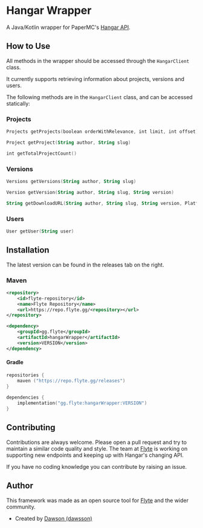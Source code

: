 # Hangar Wrapper

A Java/Kotlin wrapper for PaperMC's [Hangar API](https://hangar.papermc.io/api-docs).

## How to Use

All methods in the wrapper should be accessed through the ```HangarClient``` class.

It currently supports retrieving information about projects, versions and users. 

The following methods are in the ```HangarClient``` class, and can be accessed statically:

### Projects

```kt
Projects getProjects(boolean orderWithRelevance, int limit, int offset)

Project getProject(String author, String slug)

int getTotalProjectCount()
```

### Versions
```kt
Versions getVersions(String author, String slug)

Version getVersion(String author, String slug, String version)

String getDownloadURL(String author, String slug, String version, Platform platform)
```
### Users
```kt
User getUser(String user)
```

## Installation

The latest version can be found in the releases tab on the right.

### Maven  
```xml
<repository>
    <id>flyte-repository</id>
    <name>Flyte Repository</name>
    <url>https://repo.flyte.gg/<repository></url>
</repository>
```  
```xml
<dependency>
    <groupId>gg.flyte</groupId>
    <artifactId>hangarWrapper</artifactId>
    <version>VERSION</version>
</dependency>
```

#### Gradle
```kt
repositories {
    maven ("https://repo.flyte.gg/releases")
}
        
dependencies {
    implementation("gg.flyte:hangarWrapper:VERSION")
}
```  

## Contributing

Contributions are always welcome. Please open a pull request and try to maintain a similar code quality and style. The team at [Flyte](https://flyte.gg) is working on supporting new endpoints and keeping up with Hangar's changing API.

If you have no coding knowledge you can contribute by raising an issue.

## Author

This framework was made as an open source tool for [Flyte](https://flyte.gg) and the wider community.

- Created by [Dawson (dawsson)](https://github.com/Dawsson)
